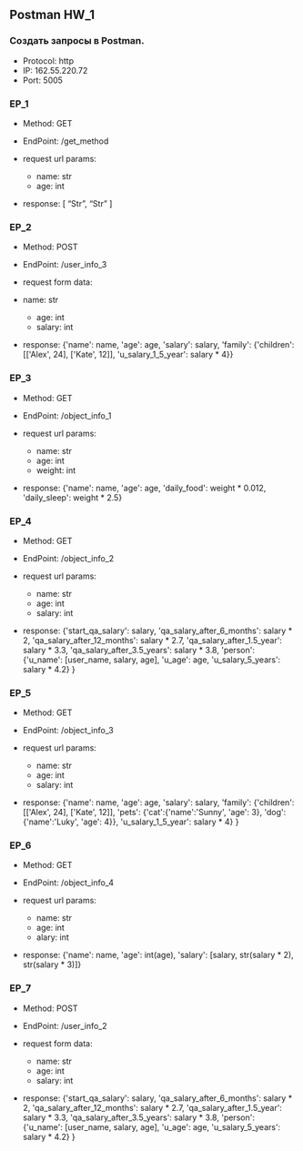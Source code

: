 ## Postman HW_1

### Создать запросы в Postman.

- Protocol: http
- IP: 162.55.220.72
- Port: 5005

### EP_1
- Method: GET
- EndPoint: /get_method
- request url params: 
  - name: str
  - age: int 

- response: 
[
    “Str”,
    “Str”
]


### EP_2
- Method: POST
- EndPoint: /user_info_3
- request form data: 
- name: str
  - age: int
  - salary: int

- response: 
{'name': name,
          'age': age,
          'salary': salary,
          'family': {'children': [['Alex', 24], ['Kate', 12]],
                     'u_salary_1_5_year': salary * 4}}


### EP_3

- Method: GET
- EndPoint: /object_info_1
- request url params: 
  - name: str
  - age: int
  - weight: int

- response: 
{'name': name,
          'age': age,
          'daily_food': weight * 0.012,
          'daily_sleep': weight * 2.5}


### EP_4

- Method: GET
- EndPoint: /object_info_2
- request url params: 
  - name: str
  - age: int
  - salary: int

- response: 
{'start_qa_salary': salary,
          'qa_salary_after_6_months': salary * 2,
          'qa_salary_after_12_months': salary * 2.7,
          'qa_salary_after_1.5_year': salary * 3.3,
          'qa_salary_after_3.5_years': salary * 3.8,
          'person': {'u_name': [user_name, salary, age],
                     'u_age': age,
                     'u_salary_5_years': salary * 4.2}
          }


### EP_5

- Method: GET
- EndPoint: /object_info_3
- request url params: 
  - name: str
  - age: int
  - salary: int

- response: 
{'name': name,
          'age': age,
          'salary': salary,
          'family': {'children': [['Alex', 24], ['Kate', 12]],
                     'pets': {'cat':{'name':'Sunny',
                                     'age': 3},
                              'dog':{'name':'Luky',
                                     'age': 4}},
                     'u_salary_1_5_year': salary * 4}
          }


### EP_6

- Method: GET
- EndPoint: /object_info_4
- request url params: 
  - name: str
  - age: int
  - alary: int

- response: 
{'name': name,
          'age': int(age),
          'salary': [salary, str(salary * 2), str(salary * 3)]}


### EP_7

- Method: POST
- EndPoint: /user_info_2
- request form data: 
  - name: str
  - age: int
  - salary: int

- response: 
{'start_qa_salary': salary,
          'qa_salary_after_6_months': salary * 2,
          'qa_salary_after_12_months': salary * 2.7,
          'qa_salary_after_1.5_year': salary * 3.3,
          'qa_salary_after_3.5_years': salary * 3.8,
          'person': {'u_name': [user_name, salary, age],
                     'u_age': age,
                     'u_salary_5_years': salary * 4.2}
          }
